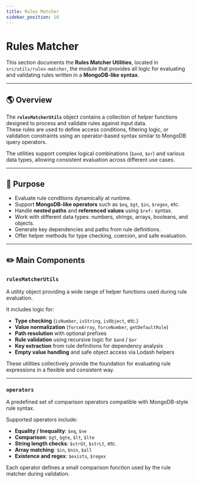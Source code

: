 ```yaml
---
title: Rules Matcher
sidebar_position: 10
---
```


#  Rules Matcher

This section documents the **Rules Matcher Utilities**, located in `src/utils/rules-matcher`, the module that provides all logic for evaluating and validating rules written in a **MongoDB-like syntax**.

---

## 🌎 Overview

The **`rulesMatcherUtils`** object contains a collection of helper functions designed to process and validate rules against input data.  
These rules are used to define access conditions, filtering logic, or validation constraints using an operator-based syntax similar to MongoDB query operators.

The utilities support complex logical combinations (`$and`, `$or`) and various data types, allowing consistent evaluation across different use cases.

---


## 🎯 Purpose

- Evaluate rule conditions dynamically at runtime.  
- Support **MongoDB-like operators** such as `$eq`, `$gt`, `$in`, `$regex`, etc.  
- Handle **nested paths** and **referenced values** using `$ref:` syntax.  
- Work with different data types: numbers, strings, arrays, booleans, and objects.  
- Generate key dependencies and paths from rule definitions.  
- Offer helper methods for type checking, coercion, and safe evaluation.

---



## ✏️ Main Components

### `rulesMatcherUtils`

A utility object providing a wide range of helper functions used during rule evaluation.

It includes logic for:
- **Type checking** (`isNumber`, `isString`, `isObject`, etc.)
- **Value normalization** (`forceArray`, `forceNumber`, `getDefaultRule`)
- **Path resolution** with optional prefixes
- **Rule validation** using recursive logic for `$and` / `$or`
- **Key extraction** from rule definitions for dependency analysis
- **Empty value handling** and safe object access via Lodash helpers

These utilities collectively provide the foundation for evaluating rule expressions in a flexible and consistent way.

---

### `operators`

A predefined set of comparison operators compatible with MongoDB-style rule syntax.

Supported operators include:
- **Equality / Inequality**: `$eq`, `$ne`
- **Comparison**: `$gt`, `$gte`, `$lt`, `$lte`
- **String length checks**: `$strGt`, `$strLt`, etc.
- **Array matching**: `$in`, `$nin`, `$all`
- **Existence and regex**: `$exists`, `$regex`

Each operator defines a small comparison function used by the rule matcher during validation.

